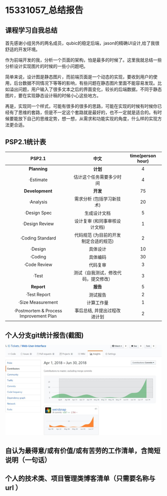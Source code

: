 # 15331057_总结报告

## 课程学习自我总结

  首先感谢小组另外的两名成员，qubic的稳定后端，jason的精确UI设计,给了我很舒适的开发环境。

  作为前端开发的我，分析一个页面的架构，怕是最多的时候了。这里我就总结一些分析设计实现图片的时候的一些小问题吧。

  简单来说，设计图是静态图片，而前端页面是一个动态的实现，要收到用户的使用，后台数据不同情况下等等的影响，有些问题在静态图片里面不能容易发现。比如溢出问题，用户输入了很多文本之后的界面变化，较长的后端数据，不同于静态图片，要在实现静态设计稿的时候小心这些地方。

  再是，实现同一个样式，可能有很多的很多的思路，可能在实现的时候有时候你已经有了思维的套路，但是不一定这个套路就是最好的，也不一定就是适合的。有时候要能放下自己的思维定势，想一想，从需求和功能实现的角度，什么样的实现方法更合适。

## PSP2.1统计表
| PSP2.1 | 中文 | time(person hour) |
| :---: | :---: | :---: |
| **Planning** | **计划** | 4 |
| ·Estimate | 估计这个任务需要多少时间 | 4 |
| **Development** | **开发** | 75 |
| ·Analysis | 需求分析 (包括学习新技术) | 20 |
| ·Design Spec | 生成设计文档 | 5 |
| ·Design Review | 设计复审 (和同事审核设计文档) | 1 |
| ·Coding Standard | 代码规范 (为目前的开发制定合适的规范) | 2 |
| ·Design | 具体设计 | 10 |
| ·Coding | 具体编码 | 30 |
| ·Code Review | 代码复审 | 3 |
| ·Test | 测试（自我测试，修改代码，提交修改） | 3 |
| **Report** | **报告** | 5 |
| ·Test Report | 测试报告 | 2 |
| ·Size Measurement | 计算工作量 | 1 |
| ·Postmortem & Process Improvement Plan | 事后总结, 并提出过程改进计划 | 2 |
## 个人分支git统计报告(截图)
![](./15331057_gitsnapshot.jpg)

## 自认为最得意/或有价值/或有苦劳的工作清单，含简短说明（一句话）

  

## 个人的技术类、项目管理类博客清单（只需要名称与 url ）
